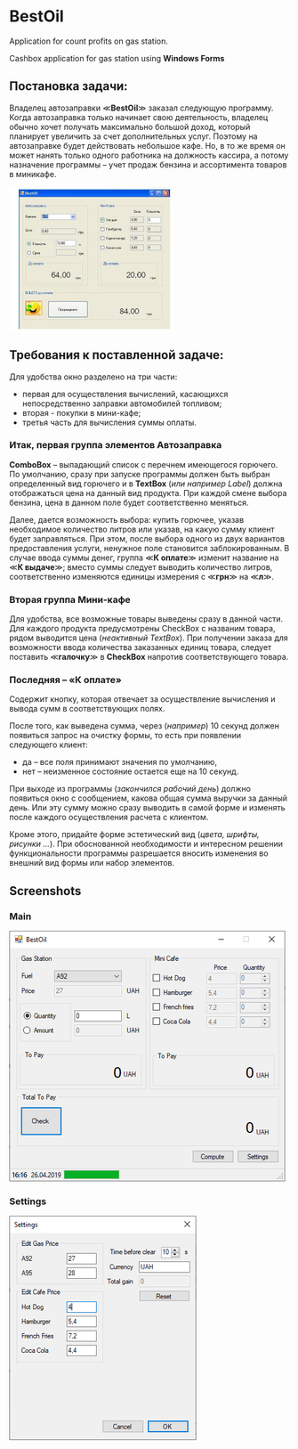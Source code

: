 # BestOil

Application for count profits on gas station.

Cashbox application for gas station using **Windows Forms**

## Постановка задачи:

Владелец автозаправки ≪**BestOil**≫ заказал следующую программу. Когда автозаправка только начинает свою деятельность, владелец обычно хочет получать максимально большой доход, который планирует увеличить за счет дополнительных услуг. Поэтому на автозаправке будет действовать небольшое кафе. Но, в то же время он может нанять только одного работника на должность кассира, а потому назначение программы – учет продаж бензина и ассортимента товаров в миникафе.

![Image](/Images/image1.png)

## Требования к поставленной задаче:

Для удобства окно разделено на три части:
- первая для осуществления вычислений, касающихся непосредственно заправки автомобилей топливом;
- вторая - покупки в мини-кафе;
- третья часть для вычисления суммы оплаты.

### Итак, первая группа элементов Автозаправка

**ComboBox** – выпадающий список с перечнем имеющегося горючего. По умолчанию, сразу при запуске программы должен быть выбран определенный вид горючего и в **TextBox** (*или например Label*) должна отображаться цена на данный вид продукта. При каждой смене выбора бензина, цена в данном поле будет соответственно меняться.

Далее, дается возможность выбора: купить горючее, указав необходимое количество литров или указав, на какую сумму клиент будет заправляться. При этом, после выбора одного из двух вариантов предоставления услуги, ненужное поле становится заблокированным. В случае ввода суммы денег, группа ≪**К оплате**≫ изменит название на ≪**К выдаче**≫; вместо суммы следует выводить количество литров, соответственно изменяются единицы измерения с ≪**грн**≫ на ≪**л**≫.

### Вторая группа Мини-кафе

Для удобства, все возможные товары выведены сразу в данной части. Для каждого продукта предусмотрены CheckBox с названим товара, рядом выводится цена (*неактивный TextBox*). При получении заказа для возможности ввода количества заказанных единиц товара, следует поставить ≪**галочку**≫ в **CheckBox** напротив соответствующего товара.

### Последняя – «К оплате»

Содержит кнопку, которая отвечает за осуществление вычисления и вывода сумм в соответствующих полях.

После того, как выведена сумма, через (*например*) 10 секунд должен появиться запрос на очистку формы, то есть при появлении следующего клиент:

- да – все поля принимают значения по умолчанию,
- нет – неизменное состояние остается еще на 10 секунд.

При выходе из программы (*закончился рабочий день*) должно появиться окно с сообщением, какова общая сумма выручки за данный день. Или эту сумму можно сразу выводить в самой форме и изменять после каждого осуществления расчета с клиентом.

Кроме этого, придайте форме эстетический вид (*цвета, шрифты, рисунки ...*). При обоснованной необходимости и интересном решении функциональности программы разрешается вносить изменения во внешний вид формы или набор элементов.

## Screenshots

### Main
![main](/Screenshots/main.png)

### Settings
![settings](/Screenshots/settings.png)
